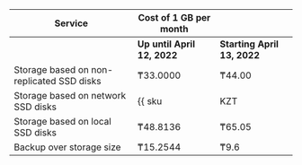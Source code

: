 | Service                                              | Cost of 1 GB per month                                    | |
| ----- | ----- | ----- |
| | **Up until April 12, 2022** | **Starting April 13, 2022** |
| Storage based on non-replicated SSD disks            | ₸33.0000                                                  | ₸44.00 |
| Storage based on network SSD disks                   | {{ sku|KZT|mdb.cluster.network-nvme.redis|month|string }} | ₸65.05 |
| Storage based on local SSD disks                     | ₸48.8136                                                  | ₸65.05 |
|Backup over storage size                              | ₸15.2544                                                  | ₸9.6 |
